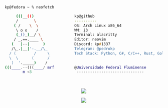 ```zsh
kp@fedora ~ % neofetch

     (()__(()                  kp@github
     /       \                 ----------
    ( /    \  \                OS: Arch Linux x86_64
     \ o o    /                WM: i3
     (_()_)__/ \               Terminal: alacritty
    / _,==.____ \              Editor: neovim
   (   |--|      )             Discord: kp#1337
   /\_.|__|'-.__/\_            Telegram: @pedrokp
  / (        /     \           Tech Stack: Python, C#, C/C++, Rust, Golang, Java, MERN, SQL, Firebase
  \  \      (      /          
   )  '._____)    /           
(((____.--(((____/ mrf         @Universidade Federal Fluminense                         
        m <3                    ------------------------------
```

<br>

<p align="center"> <img src="https://github-readme-stats.vercel.app/api?username=pedrokpp&count_private=true&theme=onedark&show_icons=false&hide_border=false" /> </p>

<p align="center"> <img src="https://github-readme-stats.vercel.app/api/top-langs/?username=pedrokpp&layout=compact&langs_count=4&theme=onedark&hide_border=false" /> </p>
